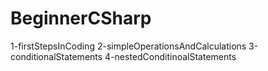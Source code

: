 # BeginnerCSharp
1-firstStepsInCoding
2-simpleOperationsAndCalculations
3-conditionalStatements
4-nestedConditinoalStatements
